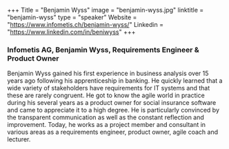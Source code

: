 +++
Title = "Benjamin Wyss"
image = "benjamin-wyss.jpg"
linktitle = "benjamin-wyss"
type = "speaker"
Website = "https://www.infometis.ch/benjamin-wyss/"
Linkedin = "https://www.linkedin.com/in/beniwyss"
+++

### Infometis AG, Benjamin Wyss, Requirements Engineer & Product Owner
Benjamin Wyss gained his first experience in business analysis over 15 years ago following his apprenticeship in banking. He quickly learned that a wide variety of stakeholders have requirements for IT systems and that these are rarely congruent.
He got to know the agile world in practice during his several years as a product owner for social insurance software and came to appreciate it to a high degree. He is particularly convinced by the transparent communication as well as the constant reflection and improvement. Today, he works as a project member and consultant in various areas as a requirements engineer, product owner, agile coach and lecturer.